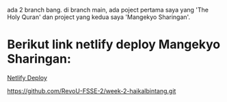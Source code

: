 ada 2 branch bang.
di branch main, ada poject pertama saya yang 'The Holy Quran' dan project yang kedua saya 'Mangekyo Sharingan'.

# Berikut link netlify deploy Mangekyo Sharingan:
[Netlify Deploy](https://superb-haupia-0831e2.netlify.app/)

https://github.com/RevoU-FSSE-2/week-2-haikalbintang.git